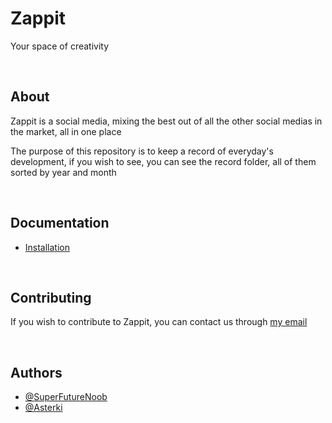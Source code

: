 # Zappit

Your space of creativity

<br />

## About

Zappit is a social media, mixing the best out of all the other social medias in the market, all in one place

The purpose of this repository is to keep a record of everyday's development, if you wish to see, you can see the record folder, all of them sorted by year and month

<br />

## Documentation

-   [Installation](../docs/installation.md)

<br />

## Contributing

If you wish to contribute to Zappit, you can contact us through [my email](mailto:asterki.dev@proton.me)

<br />

## Authors

-   [@SuperFutureNoob](https://www.github.com/SuperFutureNoob)
-   [@Asterki](https://www.github.com/Asterki)
